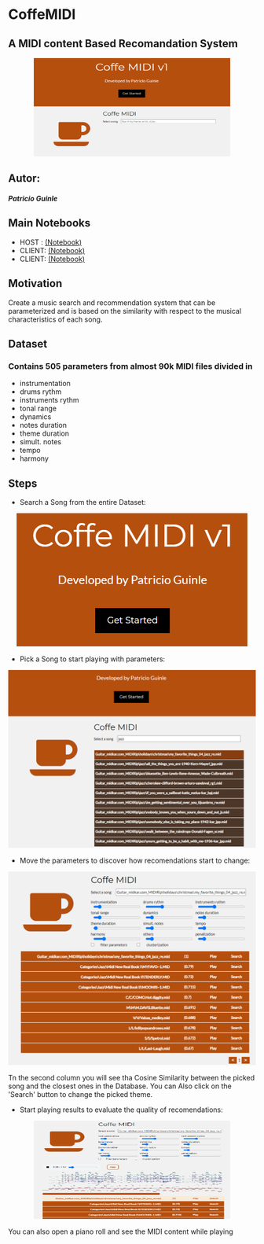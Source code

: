 # CoffeMIDI

## A MIDI content Based Recomandation System

<p align="center">
  <img src="https://github.com/PatricioGuinle/CoffeMIDI/blob/main/readme%20img/step1.png?raw=true" alt="Coffe MIDI" width="400" height="200"/>
</p>

## Autor:
##### Patricio Guinle

## Main Notebooks

* HOST : [(Notebook)](https://github.com/PatricioGuinle/CoffeMIDI/blob/main/HOST.ipynb)
* CLIENT: [(Notebook)](https://github.com/PatricioGuinle/CoffeMIDI/blob/main/CLIENT.ipynb)
* CLIENT: [(Notebook)](https://github.com/PatricioGuinle/CoffeMIDI/blob/main/Dataset_Generator.ipynb)


## Motivation 

Create a music search and recommendation system that can be parameterized and is based on the similarity with respect to the musical characteristics of each song.


## Dataset 

### Contains 505 parameters from almost 90k MIDI files divided in 

* instrumentation
* drums rythm
* instruments rythm
* tonal range
* dynamics
* notes duration
* theme duration
* simult. notes
* tempo
* harmony

## Steps 

* Search a Song from the entire Dataset:

<p align="center">
  <img src="https://github.com/PatricioGuinle/CoffeMIDI/blob/main/readme%20img/start.png?raw=true" alt="Coffe MIDI Step1"/>
</p>

* Pick a Song to start playing with parameters:

<p align="center">
  <img src="https://github.com/PatricioGuinle/CoffeMIDI/blob/main/readme%20img/step 2.png?raw=true" alt="Coffe MIDI Step2"/>
</p>

* Move the parameters to discover how recomendations start to change:

<p align="center">
  <img src="https://github.com/PatricioGuinle/CoffeMIDI/blob/main/readme%20img/step 3.png?raw=true" alt="Coffe MIDI Step3"/>
</p>

Tn the second column you will see tha Cosine Similarity between the picked song and the closest ones in the Database. You can Also click on the 'Search' button to change the picked theme.

* Start playing results to evaluate the quality of recomendations:

<p align="center">
  <img src="https://github.com/PatricioGuinle/CoffeMIDI/blob/main/readme%20img/step 4.png?raw=true" alt="Coffe MIDI Step4" width="400" height="200"/>
</p>

You can also open a piano roll and see the MIDI content while playing 
